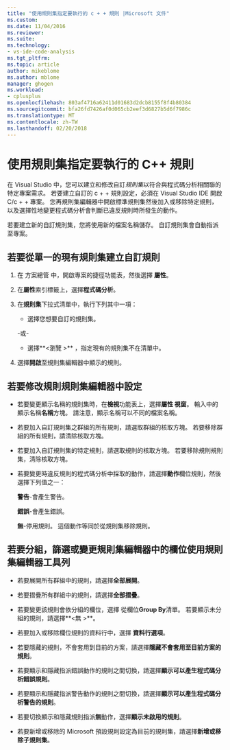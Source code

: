 ```yaml
---
title: "使用規則集指定要執行的 c + + 規則 |Microsoft 文件"
ms.custom: 
ms.date: 11/04/2016
ms.reviewer: 
ms.suite: 
ms.technology:
- vs-ide-code-analysis
ms.tgt_pltfrm: 
ms.topic: article
author: mikeblome
ms.author: mblome
manager: ghogen
ms.workload:
- cplusplus
ms.openlocfilehash: 803af4716a62411d01683d2dcb8155f8f4b80384
ms.sourcegitcommit: bfa26fd7426af0d065cb2eef3d6827b5d6f7986c
ms.translationtype: MT
ms.contentlocale: zh-TW
ms.lasthandoff: 02/20/2018
---
```

# <a name="using-rule-sets-to-specify-the-c-rules-to-run"></a>使用規則集指定要執行的 C++ 規則

在 Visual Studio 中，您可以建立和修改自訂*規則集*以符合與程式碼分析相關聯的特定專案需求。 若要建立自訂的 c + + 規則設定，必須在 Visual Studio IDE 開啟 C/c + + 專案。 您再規則集編輯器中開啟標準規則集然後加入或移除特定規則，以及選擇性地變更程式碼分析會判斷已違反規則時所發生的動作。

若要建立新的自訂規則集，您將使用新的檔案名稱儲存。 自訂規則集會自動指派至專案。

## <a name="to-create-a-custom-rule-from-a-single-existing-rule-set"></a>若要從單一的現有規則集建立自訂規則

1. 在 方案總管 中，開啟專案的捷徑功能表，然後選擇 **屬性**。

2. 在**屬性**索引標籤上，選擇**程式碼分析**。

3. 在**規則集**下拉式清單中，執行下列其中一項：

    - 選擇您想要自訂的規則集。

     \-或-

    - 選擇**\<瀏覽 >** ，指定現有的規則集不在清單中。

4. 選擇**開啟**至規則集編輯器中顯示的規則。

## <a name="to-modify-a-rule-set-in-the-rule-set-editor"></a>若要修改規則規則集編輯器中設定

- 若要變更顯示名稱的規則集時，在**檢視**功能表上，選擇**屬性 視窗**。 輸入中的顯示名稱**名稱**方塊。 請注意，顯示名稱可以不同的檔案名稱。

- 若要加入自訂規則集之群組的所有規則，請選取群組的核取方塊。 若要移除群組的所有規則，請清除核取方塊。

- 若要加入自訂規則集的特定規則，請選取規則的核取方塊。 若要移除規則規則集，清除核取方塊。

- 若要變更時違反規則的程式碼分析中採取的動作，請選擇**動作**欄位規則，然後選擇下列值之一：

     **警告**-會產生警告。

     **錯誤**-會產生錯誤。

     **無**-停用規則。 這個動作等同於從規則集移除規則。

## <a name="to-group-filter-or-change-the-fields-in-the-rule-set-editor-by-using-the-rule-set-editor-toolbar"></a>若要分組，篩選或變更規則集編輯器中的欄位使用規則集編輯器工具列

- 若要展開所有群組中的規則，請選擇**全部展開**。

- 若要摺疊所有群組中的規則，請選擇**全部摺疊**。

- 若要變更該規則會依分組的欄位，選擇 從欄位**Group By**清單。 若要顯示未分組的規則，請選擇**\<無 >**。

- 若要加入或移除欄位規則的資料行中，選擇 **資料行選項**。

- 若要隱藏的規則，不會套用到目前的方案，請選擇**隱藏不會套用至目前方案的規則**。

- 若要顯示和隱藏指派錯誤動作的規則之間切換，請選擇**顯示可以產生程式碼分析錯誤規則**。

- 若要顯示和隱藏指派警告動作的規則之間切換，請選擇**顯示可以產生程式碼分析警告的規則**。

- 若要切換顯示和隱藏規則指派**無**動作，選擇**顯示未啟用的規則**。

- 若要新增或移除的 Microsoft 預設規則設定為目前的規則集，請選擇**新增或移除子規則集**。